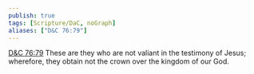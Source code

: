 ```yaml
---
publish: true
tags: [Scripture/DaC, noGraph]
aliases: ["D&C 76:79"]
---
```

[D&C 76:79](https://churchofjesuschrist.org/study/scriptures/dc-testament/dc/76?lang=eng&id=p79#p79) These are they who are not valiant in the testimony of Jesus; wherefore, they obtain not the crown over the kingdom of our God.
